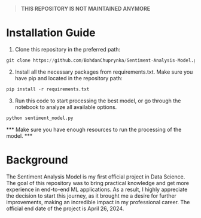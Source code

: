 > **THIS REPOSITORY IS NOT MAINTAINED ANYMORE**

# Installation Guide 
1. Clone this repository in the preferred path: 
```python
git clone https://github.com/BohdanChuprynka/Sentiment-Analysis-Model.git
```
2. Install all the necessary packages from requirements.txt. Make sure you have pip and located in the repository path: 
```python
pip install -r requirements.txt
```
3. Run this code to start processing the best model, or go through the notebook to analyze all available options.
```python 
python sentiment_model.py 
```
*** Make sure you have enough resources to run the processing of the model. ***

# Background 
The Sentiment Analysis Model is my first official project in Data Science. The goal of this repository was to bring practical knowledge and get more experience in end-to-end ML applications. As a result, I highly appreciate the decision to start this journey, as it brought me a desire for further improvements, making an incredible impact in my professional career. The official end date of the project is April 26, 2024.
